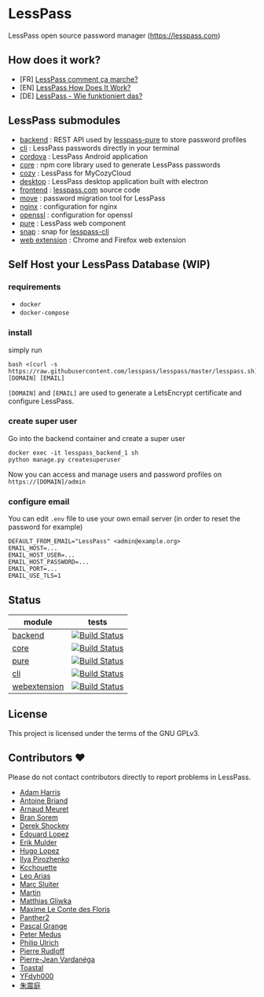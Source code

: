 # LessPass

LessPass open source password manager (https://lesspass.com)


## How does it work?

 * [FR] [LessPass comment ça marche?](https://blog.lesspass.com/lesspass-comment-%C3%A7a-marche-9f1201fffda5#.yjmd1bcad)
 * [EN] [LessPass How Does It Work?](https://blog.lesspass.com/lesspass-how-it-works-dde742dd18a4#.vbgschksh)
 * [DE] [LessPass - Wie funktioniert das?](https://blog.lesspass.com/lesspass-wie-funktioniert-das-9483e5fc2c09)

## LessPass submodules

 - [backend](https://github.com/lesspass/backend) : REST API used by [lesspass-pure](https://github.com/lesspass/pure) to store password profiles
 - [cli](https://github.com/lesspass/cli) : LessPass passwords directly in your terminal
 - [cordova](https://github.com/lesspass/cordova) : LessPass Android application
 - [core](https://github.com/lesspass/core) : npm core library used to generate LessPass passwords
 - [cozy](https://github.com/lesspass/cozy) : LessPass for MyCozyCloud
 - [desktop](https://github.com/lesspass/desktop) : LessPass desktop application built with electron
 - [frontend](https://github.com/lesspass/frontend) : [lesspass.com](https://lesspass.com) source code
 - [move](https://github.com/lesspass/move) : password migration tool for LessPass
 - [nginx](https://github.com/lesspass/nginx) : configuration for nginx
 - [openssl](https://github.com/lesspass/openssl) : configuration for openssl
 - [pure](https://github.com/lesspass/pure) : LessPass web component
 - [snap](https://github.com/lesspass/snap) : snap for [lesspass-cli](https://github.com/lesspass/cli)
 - [web extension](https://github.com/lesspass/webextension) : Chrome and Firefox web extension


## Self Host your LessPass Database (WIP)

### requirements 

 * `docker`
 * `docker-compose`

### install 

simply run 

    bash <(curl -s https://raw.githubusercontent.com/lesspass/lesspass/master/lesspass.sh) [DOMAIN] [EMAIL]

`[DOMAIN]` and `[EMAIL]` are used to generate a LetsEncrypt certificate and configure LessPass.

### create super user

Go into the backend container and create a super user

```
docker exec -it lesspass_backend_1 sh
python manage.py createsuperuser
```

Now you can access and manage users and password profiles on `https://[DOMAIN]/admin`


### configure email

You can edit `.env` file to use your own email server (in order to reset the password for example)

```
DEFAULT_FROM_EMAIL="LessPass" <admin@example.org>
EMAIL_HOST=...
EMAIL_HOST_USER=...
EMAIL_HOST_PASSWORD=...
EMAIL_PORT=...
EMAIL_USE_TLS=1
```

## Status

| module | tests |
| --- | --- |
| [backend](https://github.com/lesspass/backend) | [![Build Status](https://travis-ci.org/lesspass/backend.svg?branch=master)](https://travis-ci.org/lesspass/backend) |
| [core](https://github.com/lesspass/core) | [![Build Status](https://travis-ci.org/lesspass/core.svg?branch=master)](https://travis-ci.org/lesspass/core) |
| [pure](https://github.com/lesspass/pure) | [![Build Status](https://travis-ci.org/lesspass/pure.svg?branch=master)](https://travis-ci.org/lesspass/pure) |
| [cli](https://github.com/lesspass/cli) | [![Build Status](https://travis-ci.org/lesspass/cli.svg?branch=master)](https://travis-ci.org/lesspass/cli) |
| [webextension](https://github.com/lesspass/webextension) | [![Build Status](https://travis-ci.org/lesspass/webextension.svg?branch=master)](https://travis-ci.org/lesspass/webextension) |


## License

This project is licensed under the terms of the GNU GPLv3.

## Contributors :heart:

Please do not contact contributors directly to report problems in LessPass.

 * [Adam Harris](https://github.com/aharris88)
 * [Antoine Briand](https://github.com/antoine-briand)
 * [Arnaud Meuret](https://github.com/ameuret)
 * [Bran Sorem](https://github.com/bransorem)
 * [Derek Shockey](https://github.com/derelk)
 * [Édouard Lopez](https://github.com/edouard-lopez)
 * [Erik Mulder](https://github.com/ewjmulder)
 * [Hugo Lopez](https://github.com/hugolpz)
 * [Ilya Pirozhenko](https://github.com/sochix)
 * [Kcchouette](https://github.com/Kcchouette)
 * [Leo Arias](https://github.com/elopio)
 * [Marc Sluiter](https://github.com/slintes)
 * [Martin](https://github.com/martinseener)
 * [Matthias Gliwka](https://github.com/gliwka)
 * [Maxime Le Conte des Floris](https://github.com/mlcdf)
 * [Panther2](https://github.com/panther2)
 * [Pascal Grange](https://github.com/pgrange)
 * [Peter Medus](https://github.com/Facel3ss1)
 * [Philip Ulrich](https://github.com/philip-ulrich)
 * [Pierre Rudloff](https://github.com/Rudloff)
 * [Pierre-Jean Vardanéga](https://github.com/pvardanega)
 * [Toastal](https://github.com/toastal)
 * [YFdyh000](https://github.com/yfdyh000)
 * [朱震庭](https://github.com/r2qokk)

